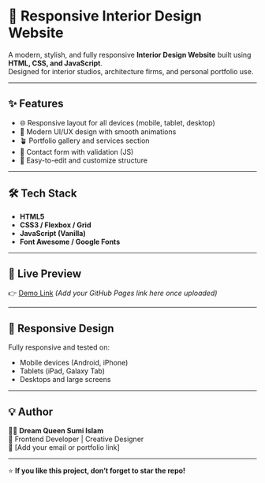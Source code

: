 # 🏡 Responsive Interior Design Website

A modern, stylish, and fully responsive **Interior Design Website** built using **HTML, CSS, and JavaScript**.  
Designed for interior studios, architecture firms, and personal portfolio use.

---

## ✨ Features
- 🌐 Responsive layout for all devices (mobile, tablet, desktop)
- 🎨 Modern UI/UX design with smooth animations
- 🪴 Portfolio gallery and services section
- 📧 Contact form with validation (JS)
- 🧭 Easy-to-edit and customize structure

---

## 🛠️ Tech Stack
- **HTML5**
- **CSS3 / Flexbox / Grid**
- **JavaScript (Vanilla)**
- **Font Awesome / Google Fonts**

---

## 🚀 Live Preview
👉 [Demo Link](#) *(Add your GitHub Pages link here once uploaded)*

---

## 📱 Responsive Design
Fully responsive and tested on:
- Mobile devices (Android, iPhone)
- Tablets (iPad, Galaxy Tab)
- Desktops and large screens

---

## 💡 Author
👩‍💻 **Dream Queen Sumi Islam**  
💬 Frontend Developer | Creative Designer  
📧 [Add your email or portfolio link]

---

⭐ **If you like this project, don’t forget to star the repo!**
